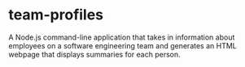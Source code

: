 # team-profiles
A Node.js command-line application that takes in information about employees on a software engineering team and generates an HTML webpage that displays summaries for each person.
